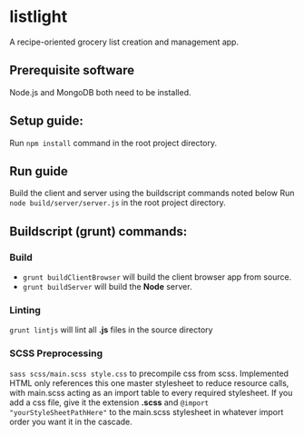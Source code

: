 # listlight
A recipe-oriented grocery list creation and management app.

## Prerequisite software
Node.js and MongoDB both need to be installed.

## Setup guide:
Run ```npm install``` command in the root project directory.

## Run guide
Build the client and server using the buildscript commands noted below
Run ```node build/server/server.js``` in the root project directory.

## Buildscript (grunt) commands:
### Build
* `grunt buildClientBrowser` will build the client browser app from source. <br />
* `grunt buildServer` will build the **Node** server.

### Linting
`grunt lintjs` will lint all **.js** files in the source directory

### SCSS Preprocessing
`sass scss/main.scss style.css` to precompile css from scss. Implemented HTML
only references this one master stylesheet to reduce resource calls,
with main.scss acting as an import table to every required stylesheet. If you
add a css file, give it the extension **.scss** and `@import "yourStyleSheetPathHere"`
to the main.scss stylesheet in whatever import order you want it in
the cascade.
